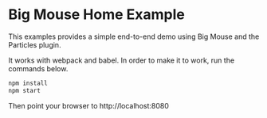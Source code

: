 # Big Mouse Home Example

This examples provides a simple end-to-end demo using Big Mouse and the Particles plugin.

It works with webpack and babel. In order to make it to work, run the commands below.

```bash
npm install
npm start
```

Then point your browser to http://localhost:8080